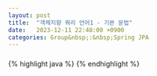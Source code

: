 ```yaml
---
layout: post
title:  "객체지향 쿼리 언어1 - 기본 문법"
date:   2023-12-11 22:48:00 +0900
categories: Group&nbsp;:&nbsp;Spring JPA
---
```


### 

{% highlight java %}
{% endhighlight %}